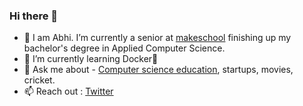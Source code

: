 ### Hi there 👋

- 🔭 I am Abhi. I’m currently a senior at [makeschool](www.makeschool.com) finishing up my bachelor's degree in Applied Computer Science.
- 🌱 I’m currently learning Docker🐳 
- 💬 Ask me about - [Computer science education](https:nalanda.tech), startups, movies, cricket.
- 📫 Reach out : [Twitter](https://twitter.com/abhishek51011)

